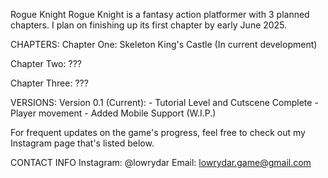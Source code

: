 Rogue Knight
Rogue Knight is a fantasy action platformer with 3 planned chapters.
I plan on finishing up its first chapter by early June 2025.

CHAPTERS: 
Chapter One: Skeleton King's Castle (In current development)

Chapter Two: ???

Chapter Three: ???

VERSIONS:
Version 0.1 (Current): 
     - Tutorial Level and Cutscene Complete
     - Player movement
     - Added Mobile Support (W.I.P.)



For frequent updates on the game's progress, feel free to check out my Instagram page that's listed below.

CONTACT INFO
Instagram: @lowrydar
Email: lowrydar.game@gmail.com
